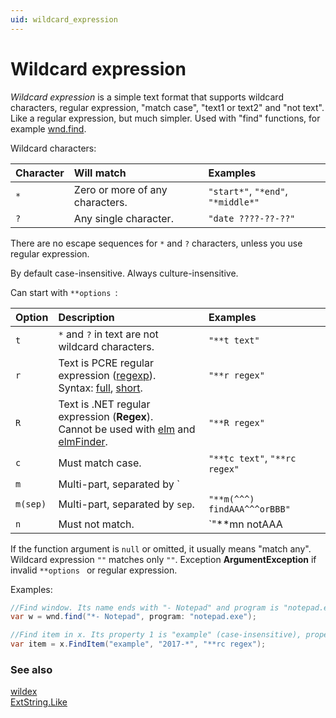 ```yaml
---
uid: wildcard_expression
---
```


# Wildcard expression

*Wildcard expression* is a simple text format that supports wildcard characters, regular expression, "match case", "text1 or text2" and "not text". Like a regular expression, but much simpler. Used with "find" functions, for example [wnd.find]().

Wildcard characters:

| Character | Will match | Examples |
| :- | :- | :- |
| `*` | Zero or more of any characters. | `"start*"`, `"*end"`, `"*middle*"` |
| `?` | Any single character. | `"date ????-??-??"` |

There are no escape sequences for `*` and `?` characters, unless you use regular expression.

By default case-insensitive. Always culture-insensitive.

Can start with `**options `:

| Option | Description | Examples |
| :- | :- | :- |
| `t` | `*` and `?` in text are not wildcard characters. | `"**t text"` |
| `r` | Text is PCRE regular expression ([regexp]()).<br/>Syntax: [full](https://www.pcre.org/current/doc/html/pcre2pattern.html), [short](https://www.pcre.org/current/doc/html/pcre2syntax.html). | `"**r regex"` |
| `R` | Text is .NET regular expression (**Regex**).<br/>Cannot be used with [elm]() and [elmFinder](). | `"**R regex"` |
| `c` | Must match case. | `"**tc text"`, `"**rc regex"` |
| `m` | Multi-part, separated by `||`. | `"**m findAAA||orBBB||**r orCCC"` |
| `m(sep)` | Multi-part, separated by `sep`. | `"**m(^^^) findAAA^^^orBBB"` |
| `n` | Must not match. | `"**mn notAAA||andNotBBB"` |

If the function argument is `null` or omitted, it usually means "match any". Wildcard expression `""` matches only `""`. Exception **ArgumentException** if invalid `**options ` or regular expression.

Examples:
```csharp
//Find window. Its name ends with "- Notepad" and program is "notepad.exe".
var w = wnd.find("*- Notepad", program: "notepad.exe");

//Find item in x. Its property 1 is "example" (case-insensitive), property 2 starts with "2017-" and property 3 matches a case-sensitive regular expression.
var item = x.FindItem("example", "2017-*", "**rc regex");
```

### See also

[wildex]()<br/>[ExtString.Like]()
